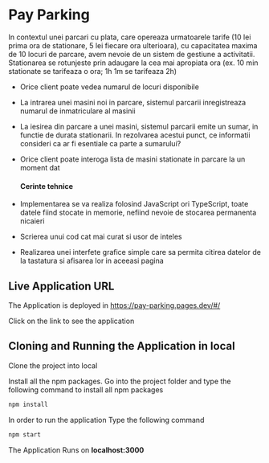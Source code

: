 # Pay Parking

In contextul unei parcari cu plata, care opereaza urmatoarele tarife (10 lei prima ora de
stationare, 5 lei fiecare ora ulterioara), cu capacitatea maxima de 10 locuri de parcare, avem
nevoie de un sistem de gestiune a activitatii. Stationarea se rotunjeste prin adaugare la cea mai
apropiata ora (ex. 10 min stationate se tarifeaza o ora; 1h 1m se tarifeaza 2h)

- Orice client poate vedea numarul de locuri disponibile
- La intrarea unei masini noi in parcare, sistemul parcarii inregistreaza numarul de
  inmatriculare al masinii
- La iesirea din parcare a unei masini, sistemul parcarii emite un sumar, in functie de
  durata stationarii. In rezolvarea acestui punct, ce informatii consideri ca ar fi esentiale ca
  parte a sumarului?
- Orice client poate interoga lista de masini stationate in parcare la un moment dat

  #### Cerinte tehnice

- Implementarea se va realiza folosind JavaScript ori TypeScript, toate datele fiind stocate
  in memorie, nefiind nevoie de stocarea permanenta nicaieri
- Scrierea unui cod cat mai curat si usor de inteles
- Realizarea unei interfete grafice simple care sa permita citirea datelor de la tastatura si
  afisarea lor in aceeasi pagina

## Live Application URL

The Application is deployed in https://pay-parking.pages.dev/#/

Click on the link to see the application

## Cloning and Running the Application in local

Clone the project into local

Install all the npm packages. Go into the project folder and type the following command to install all npm packages

```bash
npm install
```

In order to run the application Type the following command

```bash
npm start
```

The Application Runs on **localhost:3000**
